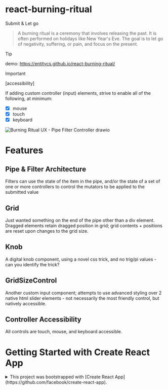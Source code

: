 # react-burning-ritual

Submit & Let go

> A burning ritual is a ceremony that involves releasing the past. It is often performed on holidays like New Year's Eve. The goal is to let go of negativity, suffering, or pain, and focus on the present. 

> [!TIP]
> demo: https://entitycs.github.io/react-burning-ritual/

> [!IMPORTANT]
> [accessibility]
> 
> If adding custom controller (input) elements, strive to enable all of the following, at minimum:
 > - [x] mouse
 > - [x] touch
 > - [x] keyboard

![Burning Ritual UX - Pipe Filter Controller drawio](https://github.com/entitycs/react-burning-ritual/assets/5684374/8b2a2866-d408-4fe3-8c39-cd028f0c0ac8)

# Features

## Pipe & Filter Architecture

Filters can use the state of the item in the pipe, and/or the state of a set of one or more controllers to control the mutators to be applied to the submitted value

## Grid

Just wanted something on the end of the pipe other than a div element.  Dragged elements retain dragged position in grid; grid contents + positions are reset upon changes to the grid size.

## Knob

A digital knob component, using a novel css trick, and no trig/pi values - can you identify the trick?

## GridSizeControl

Another custom input component; attempts to use advanced styling over 2 native html slider elements - not necessarily the most friendly control, but natively accessible.

## Controller Accessibility

All controls are touch, mouse, and keyboard accessible. 

# Getting Started with Create React App
<details>

<summary>This project was bootstrapped with [Create React App](https://github.com/facebook/create-react-app).</summary>

## Available Scripts

In the project directory, you can run:

### `npm start`

Runs the app in the development mode.\
Open [http://localhost:3000](http://localhost:3000) to view it in your browser.

The page will reload when you make changes.\
You may also see any lint errors in the console.

### `npm test`

Launches the test runner in the interactive watch mode.\
See the section about [running tests](https://facebook.github.io/create-react-app/docs/running-tests) for more information.

### `npm run build`

Builds the app for production to the `build` folder.\
It correctly bundles React in production mode and optimizes the build for the best performance.

The build is minified and the filenames include the hashes.\
Your app is ready to be deployed!

See the section about [deployment](https://facebook.github.io/create-react-app/docs/deployment) for more information.

### `npm run eject`

**Note: this is a one-way operation. Once you `eject`, you can't go back!**

If you aren't satisfied with the build tool and configuration choices, you can `eject` at any time. This command will remove the single build dependency from your project.

Instead, it will copy all the configuration files and the transitive dependencies (webpack, Babel, ESLint, etc) right into your project so you have full control over them. All of the commands except `eject` will still work, but they will point to the copied scripts so you can tweak them. At this point you're on your own.

You don't have to ever use `eject`. The curated feature set is suitable for small and middle deployments, and you shouldn't feel obligated to use this feature. However we understand that this tool wouldn't be useful if you couldn't customize it when you are ready for it.

## Learn More

You can learn more in the [Create React App documentation](https://facebook.github.io/create-react-app/docs/getting-started).

To learn React, check out the [React documentation](https://reactjs.org/).

### Code Splitting

This section has moved here: [https://facebook.github.io/create-react-app/docs/code-splitting](https://facebook.github.io/create-react-app/docs/code-splitting)

### Analyzing the Bundle Size

This section has moved here: [https://facebook.github.io/create-react-app/docs/analyzing-the-bundle-size](https://facebook.github.io/create-react-app/docs/analyzing-the-bundle-size)

### Making a Progressive Web App

This section has moved here: [https://facebook.github.io/create-react-app/docs/making-a-progressive-web-app](https://facebook.github.io/create-react-app/docs/making-a-progressive-web-app)

### Advanced Configuration

This section has moved here: [https://facebook.github.io/create-react-app/docs/advanced-configuration](https://facebook.github.io/create-react-app/docs/advanced-configuration)

### Deployment

This section has moved here: [https://facebook.github.io/create-react-app/docs/deployment](https://facebook.github.io/create-react-app/docs/deployment)

### `npm run build` fails to minify

This section has moved here: [https://facebook.github.io/create-react-app/docs/troubleshooting#npm-run-build-fails-to-minify](https://facebook.github.io/create-react-app/docs/troubleshooting#npm-run-build-fails-to-minify)

</details>
